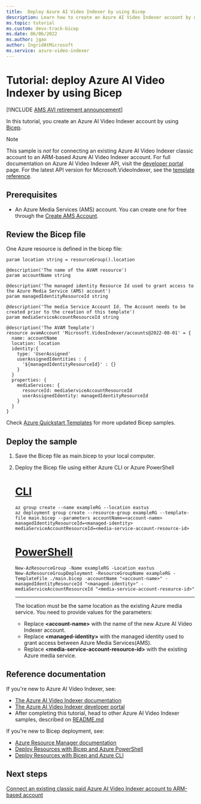 ```yaml
---
title:  Deploy Azure AI Video Indexer by using Bicep
description: Learn how to create an Azure AI Video Indexer account by using a Bicep file.
ms.topic: tutorial
ms.custom: devx-track-bicep
ms.date: 06/06/2022
ms.author: jgao
author: IngridAtMicrosoft
ms.service: azure-video-indexer
---
```


# Tutorial: deploy Azure AI Video Indexer by using Bicep

[!INCLUDE [AMS AVI retirement announcement](./includes/important-ams-retirement-avi-announcement.md)]

In this tutorial, you create an Azure AI Video Indexer account by using [Bicep](/azure-resource-manager/bicep/overview).

> [!NOTE]
> This sample is *not* for connecting an existing Azure AI Video Indexer classic account to an ARM-based Azure AI Video Indexer account.
> For full documentation on Azure AI Video Indexer API, visit the [developer portal](https://aka.ms/avam-dev-portal) page.
> For the latest API version for Microsoft.VideoIndexer, see the [template reference](/azure/templates/microsoft.videoindexer/accounts?tabs=bicep).

## Prerequisites

* An Azure Media Services (AMS) account. You can create one for free through the [Create AMS Account](/azure/media-services/latest/account-create-how-to).

## Review the Bicep file

One Azure resource is defined in the bicep file:

```bicep
param location string = resourceGroup().location

@description('The name of the AVAM resource')
param accountName string

@description('The managed identity Resource Id used to grant access to the Azure Media Service (AMS) account')
param managedIdentityResourceId string

@description('The media Service Account Id. The Account needs to be created prior to the creation of this template')
param mediaServiceAccountResourceId string

@description('The AVAM Template')
resource avamAccount 'Microsoft.VideoIndexer/accounts@2022-08-01' = {
  name: accountName
  location: location
  identity:{
    type: 'UserAssigned'
    userAssignedIdentities : {
      '${managedIdentityResourceId}' : {}
    }
  }
  properties: {
    mediaServices: {
      resourceId: mediaServiceAccountResourceId
      userAssignedIdentity: managedIdentityResourceId
    }
  }
}
```

Check [Azure Quickstart Templates](https://github.com/Azure/azure-quickstart-templates) for more updated Bicep samples.

## Deploy the sample

1. Save the Bicep file as main.bicep to your local computer.
1. Deploy the Bicep file using either Azure CLI or Azure PowerShell

    # [CLI](#tab/CLI)

    ```azurecli
    az group create --name exampleRG --location eastus
    az deployment group create --resource-group exampleRG --template-file main.bicep --parameters accountName=<account-name> managedIdentityResourceId=<managed-identity> mediaServiceAccountResourceId=<media-service-account-resource-id>
    ```

    # [PowerShell](#tab/PowerShell)

    ```azurepowershell
    New-AzResourceGroup -Name exampleRG -Location eastus
    New-AzResourceGroupDeployment -ResourceGroupName exampleRG -TemplateFile ./main.bicep -accountName "<account-name>" -managedIdentityResourceId "<managed-identity>" -mediaServiceAccountResourceId "<media-service-account-resource-id>"
    ```

    ---

    The location must be the same location as the existing Azure media service. You need to provide values for the parameters:

    * Replace **\<account-name\>** with the name of the new Azure AI Video Indexer account.
    * Replace **\<managed-identity\>** with the managed identity used to grant access between Azure Media Services(AMS).
    * Replace **\<media-service-account-resource-id\>** with the existing Azure media service.

## Reference documentation

If you're new to Azure AI Video Indexer, see:

* [The Azure AI Video Indexer documentation](./index.yml)
* [The Azure AI Video Indexer developer portal](https://api-portal.videoindexer.ai/)
* After completing this tutorial, head to other Azure AI Video Indexer samples, described on [README.md](https://github.com/Azure-Samples/media-services-video-indexer/blob/master/README.md)

If you're new to Bicep deployment, see:

* [Azure Resource Manager documentation](/azure-resource-manager/index.yml)
* [Deploy Resources with Bicep and Azure PowerShell](/azure-resource-manager/bicep/deploy-powershell)
* [Deploy Resources with Bicep and Azure CLI](/azure-resource-manager/bicep/deploy-cli)

## Next steps

[Connect an existing classic paid Azure AI Video Indexer account to ARM-based account](connect-classic-account-to-arm.md)
